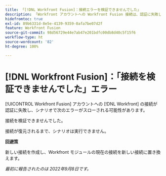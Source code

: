 ```yaml
---
title: 「[!DNL Workfront Fusion]：接続エラーを検証できませんでした」
description: 「Workfront アカウントへの Workfront Fusion 接続は、認証に失敗し、シナリオで「接続を検証できませんでした」エラーが発生する場合があります。」
hidefromtoc: true
exl-id: 89b6331d-8e5e-4139-9359-0afa7be07d2f
feature: Workfront Fusion
source-git-commit: 98d56729e44e7ab47e201bdfc00db8d40c5f15f6
workflow-type: ht
source-wordcount: '82'
ht-degree: 100%

---
```


# [!DNL Workfront Fusion]：「接続を検証できませんでした」エラー

<!--This article is live by request for the workaround-->

[!UICONTROL Workfront Fusion] アカウントへの [!DNL Workfront] の接続が認証に失敗し、シナリオで次のエラーがスローされる可能性があります。

接続を検証できませんでした。

接続が復元されるまで、シナリオは実行できません。

**回避策**

新しい接続を作成し、Workfront モジュールの現在の接続を新しい接続に置き換えます。

_最初に報告されたのは 2022年9月8日です。_
